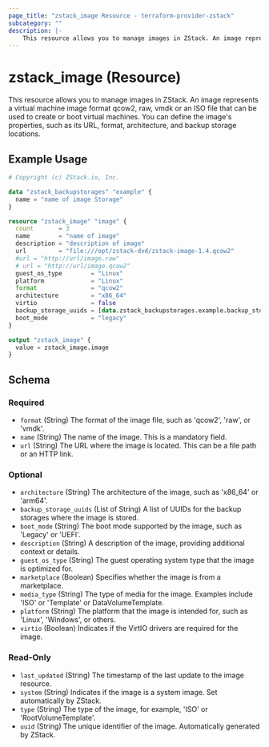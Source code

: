 ```yaml
---
page_title: "zstack_image Resource - terraform-provider-zstack"
subcategory: ""
description: |-
    This resource allows you to manage images in ZStack. An image represents a virtual machine image format qcow2, raw, vmdk or an ISO file that can be used to create or boot virtual machines. You can define the image's properties, such as its URL, format, architecture, and backup storage locations.
---
```


# zstack_image (Resource)

This resource allows you to manage images in ZStack. An image represents a virtual machine image format qcow2, raw, vmdk or an ISO file that can be used to create or boot virtual machines. You can define the image's properties, such as its URL, format, architecture, and backup storage locations.

## Example Usage

```terraform
# Copyright (c) ZStack.io, Inc.

data "zstack_backupstorages" "example" {
  name = "name of image Storage"
}

resource "zstack_image" "image" {
  count       = 3
  name        = "name of image"
  description = "description of image"
  url         = "file:///opt/zstack-dvd/zstack-image-1.4.qcow2"
  #url = "http://url/image.raw"
  # url = "http://url/image.qcow2"
  guest_os_type        = "Linux"
  platform             = "Linux"
  format               = "qcow2"
  architecture         = "x86_64"
  virtio               = false
  backup_storage_uuids = [data.zstack_backupstorages.example.backup_storages.0.uuid]
  boot_mode            = "legacy"
}

output "zstack_image" {
  value = zstack_image.image
}
```

<!-- schema generated by tfplugindocs -->
## Schema

### Required

- `format` (String) The format of the image file, such as 'qcow2', 'raw', or 'vmdk'.
- `name` (String) The name of the image. This is a mandatory field.
- `url` (String) The URL where the image is located. This can be a file path or an HTTP link.

### Optional

- `architecture` (String) The architecture of the image, such as 'x86_64' or 'arm64'.
- `backup_storage_uuids` (List of String) A list of UUIDs for the backup storages where the image is stored.
- `boot_mode` (String) The boot mode supported by the image, such as 'Legacy' or 'UEFI'.
- `description` (String) A description of the image, providing additional context or details.
- `guest_os_type` (String) The guest operating system type that the image is optimized for.
- `marketplace` (Boolean) Specifies whether the image is from a marketplace.
- `media_type` (String) The type of media for the image. Examples include 'ISO' or 'Template' or DataVolumeTemplate.
- `platform` (String) The platform that the image is intended for, such as 'Linux', 'Windows', or others.
- `virtio` (Boolean) Indicates if the VirtIO drivers are required for the image.

### Read-Only

- `last_updated` (String) The timestamp of the last update to the image resource.
- `system` (String) Indicates if the image is a system image. Set automatically by ZStack.
- `type` (String) The type of the image, for example, 'ISO' or 'RootVolumeTemplate'.
- `uuid` (String) The unique identifier of the image. Automatically generated by ZStack.



